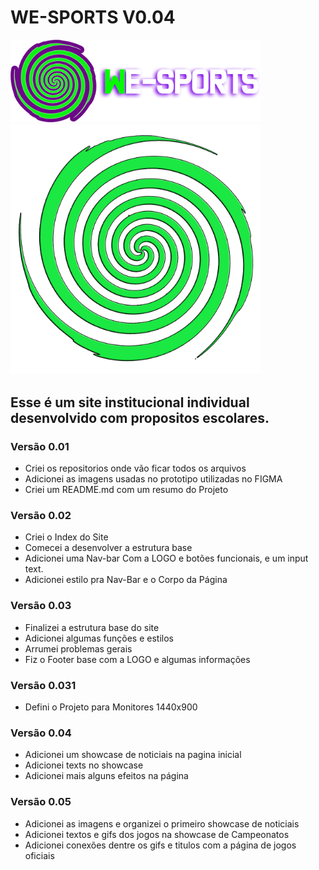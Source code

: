 # WE-SPORTS V0.04

<img src="Imagens/logotext.png" style="width: 400px" alt="My cool logo"/>

<img src="Imagens/logo.png" style="width: 400px" alt="My cool logo"/>

## Esse é um site institucional individual desenvolvido com propositos escolares.

### Versão 0.01
- Criei os repositorios onde vão ficar todos os arquivos
- Adicionei as imagens usadas no prototipo utilizadas no FIGMA
- Criei um README.md com um resumo do Projeto

### Versão 0.02
- Criei o Index do Site
- Comecei a desenvolver a estrutura base
- Adicionei uma Nav-bar Com a LOGO e botões funcionais, e um input text.
- Adicionei estilo pra Nav-Bar e o Corpo da Página

### Versão 0.03
- Finalizei a estrutura base do site
- Adicionei algumas funções e estilos
- Arrumei problemas gerais
- Fiz o Footer base com a LOGO e algumas informações

### Versão 0.031
- Defini o Projeto para Monitores 1440x900

### Versão 0.04
- Adicionei um showcase de noticiais na pagina inicial
- Adicionei texts no showcase
- Adicionei mais alguns efeitos na página

### Versão 0.05
- Adicionei as imagens e organizei o primeiro showcase de noticiais
- Adicionei textos e gifs dos jogos na showcase de Campeonatos
- Adicionei conexões dentre os gifs e titulos com a página de jogos oficiais
